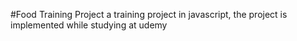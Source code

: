 #Food Training Project
a training project in javascript, the project is implemented while studying at udemy
